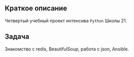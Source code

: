 ## Краткое описание

Четвертый учебный проект интенсива `Python` Школы 21.

## Задача

Знакомство с redis, BeautifulSoup, работа с json, Ansible.
